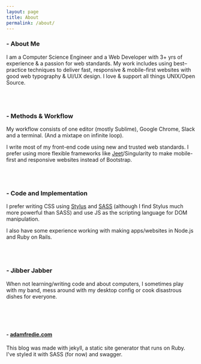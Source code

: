 ```yaml
---
layout: page
title: About
permalink: /about/
---
```


### - About Me # 


I am a Computer Science Engineer and a Web Developer with 3+ yrs of experience & a passion for web standards. 
My work includes using best–practice techniques to deliver fast, 
responsive & mobile-first websites with good web typography & UI/UX design. 
I love & support all things UNIX/Open Source. 


<br />
<br />

### - Methods & Workflow
    
My workflow consists of one editor (mostly Sublime), Google Chrome,
Slack and a terminal. (And a mixtape on infinite loop).


I write most of my front-end code using new and trusted web 
standards. I prefer using more flexible
frameworks like [Jeet]/Singularity to make mobile-first and responsive websites instead of Bootstrap.

 
<br />
<br />

### - Code and Implementation


I prefer writing CSS using [Stylus] and [SASS] (although I find Stylus much more
powerful than SASS) and use JS as the scripting language for DOM manipulation. 

I also have some experience working with making apps/websites in Node.js and Ruby on Rails.

<br />
<br />

### - Jibber Jabber

When not learning/writing code and about computers, I sometimes 
play with my band, mess around with my desktop config or cook 
disastrous dishes for everyone.



<br />
<br />
<br />

#### - [adamfredie.com](http://adamfredie.com)

This blog was made with jekyll, a static site generator that runs on
Ruby. I've styled it with SASS (for now) and swagger.


<!-- "You can find the source code for Jekyll at [github.com/jekyll/jekyll](https://github.com/jekyll/jekyll) -->

[Stylus]: https://learnboost.github.io/stylus/ "Stylus Link"

[SASS]: http://sass-lang.com/

[Jeet]: http://jeet.gs/
